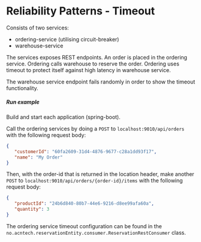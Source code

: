 # Reliability Patterns - Timeout

Consists of two services:
- ordering-service (utilising circuit-breaker)
- warehouse-service

The services exposes REST endpoints.
An order is placed in the ordering service. Ordering calls warehouse to reserve the order.
Ordering uses timeout to protect itself against high latency in warehouse service.

The warehouse service endpoint fails randomly in order to show the timeout functionality.

##### Run example
Build and start each application (spring-boot). 

Call the ordering services by doing a `POST` to `localhost:9010/api/orders` with the following request body:
```json
{
   "customerId": "60fa2609-31d4-4876-9677-c28a1dd93f17",
   "name": "My Order"
}
```
Then, with the order-id that is returned in the location header, make another `POST` to `localhost:9010/api/orders/{order-id}/items` with the following request body:
```json
{
   "productId": "24b6d840-80b7-44e6-9216-d8ee99afa60a",
   "quantity": 3
}
```

The ordering service timeout configuration can be found in the 
`no.acntech.reservationEntity.consumer.ReservationRestConsumer` class.
